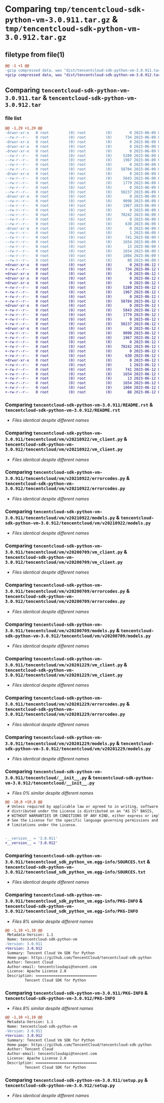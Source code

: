 # Comparing `tmp/tencentcloud-sdk-python-vm-3.0.911.tar.gz` & `tmp/tencentcloud-sdk-python-vm-3.0.912.tar.gz`

## filetype from file(1)

```diff
@@ -1 +1 @@
-gzip compressed data, was "dist/tencentcloud-sdk-python-vm-3.0.911.tar", last modified: Fri Jun  9 02:31:09 2023, max compression
+gzip compressed data, was "dist/tencentcloud-sdk-python-vm-3.0.912.tar", last modified: Mon Jun 12 03:15:53 2023, max compression
```

## Comparing `tencentcloud-sdk-python-vm-3.0.911.tar` & `tencentcloud-sdk-python-vm-3.0.912.tar`

### file list

```diff
@@ -1,29 +1,29 @@
-drwxr-xr-x   0 root         (0) root         (0)        0 2023-06-09 02:31:09.000000 tencentcloud-sdk-python-vm-3.0.911/
--rw-r--r--   0 root         (0) root         (0)      734 2023-06-09 02:31:09.000000 tencentcloud-sdk-python-vm-3.0.911/README.rst
-drwxr-xr-x   0 root         (0) root         (0)        0 2023-06-09 02:31:09.000000 tencentcloud-sdk-python-vm-3.0.911/tencentcloud/
-drwxr-xr-x   0 root         (0) root         (0)        0 2023-06-09 02:31:09.000000 tencentcloud-sdk-python-vm-3.0.911/tencentcloud/vm/
-drwxr-xr-x   0 root         (0) root         (0)        0 2023-06-09 02:31:09.000000 tencentcloud-sdk-python-vm-3.0.911/tencentcloud/vm/v20210922/
--rw-r--r--   0 root         (0) root         (0)     5289 2023-06-09 02:31:09.000000 tencentcloud-sdk-python-vm-3.0.911/tencentcloud/vm/v20210922/vm_client.py
--rw-r--r--   0 root         (0) root         (0)     1967 2023-06-09 02:31:09.000000 tencentcloud-sdk-python-vm-3.0.911/tencentcloud/vm/v20210922/errorcodes.py
--rw-r--r--   0 root         (0) root         (0)        0 2023-06-09 02:31:09.000000 tencentcloud-sdk-python-vm-3.0.911/tencentcloud/vm/v20210922/__init__.py
--rw-r--r--   0 root         (0) root         (0)    58784 2023-06-09 02:31:09.000000 tencentcloud-sdk-python-vm-3.0.911/tencentcloud/vm/v20210922/models.py
-drwxr-xr-x   0 root         (0) root         (0)        0 2023-06-09 02:31:09.000000 tencentcloud-sdk-python-vm-3.0.911/tencentcloud/vm/v20200709/
--rw-r--r--   0 root         (0) root         (0)     5843 2023-06-09 02:31:09.000000 tencentcloud-sdk-python-vm-3.0.911/tencentcloud/vm/v20200709/vm_client.py
--rw-r--r--   0 root         (0) root         (0)     1779 2023-06-09 02:31:09.000000 tencentcloud-sdk-python-vm-3.0.911/tencentcloud/vm/v20200709/errorcodes.py
--rw-r--r--   0 root         (0) root         (0)        0 2023-06-09 02:31:09.000000 tencentcloud-sdk-python-vm-3.0.911/tencentcloud/vm/v20200709/__init__.py
--rw-r--r--   0 root         (0) root         (0)    50237 2023-06-09 02:31:09.000000 tencentcloud-sdk-python-vm-3.0.911/tencentcloud/vm/v20200709/models.py
-drwxr-xr-x   0 root         (0) root         (0)        0 2023-06-09 02:31:09.000000 tencentcloud-sdk-python-vm-3.0.911/tencentcloud/vm/v20201229/
--rw-r--r--   0 root         (0) root         (0)     9098 2023-06-09 02:31:09.000000 tencentcloud-sdk-python-vm-3.0.911/tencentcloud/vm/v20201229/vm_client.py
--rw-r--r--   0 root         (0) root         (0)     1967 2023-06-09 02:31:09.000000 tencentcloud-sdk-python-vm-3.0.911/tencentcloud/vm/v20201229/errorcodes.py
--rw-r--r--   0 root         (0) root         (0)        0 2023-06-09 02:31:09.000000 tencentcloud-sdk-python-vm-3.0.911/tencentcloud/vm/v20201229/__init__.py
--rw-r--r--   0 root         (0) root         (0)    70242 2023-06-09 02:31:09.000000 tencentcloud-sdk-python-vm-3.0.911/tencentcloud/vm/v20201229/models.py
--rw-r--r--   0 root         (0) root         (0)        0 2023-06-09 02:31:09.000000 tencentcloud-sdk-python-vm-3.0.911/tencentcloud/vm/__init__.py
--rw-r--r--   0 root         (0) root         (0)      630 2023-06-09 02:31:09.000000 tencentcloud-sdk-python-vm-3.0.911/tencentcloud/__init__.py
-drwxr-xr-x   0 root         (0) root         (0)        0 2023-06-09 02:31:09.000000 tencentcloud-sdk-python-vm-3.0.911/tencentcloud_sdk_python_vm.egg-info/
--rw-r--r--   0 root         (0) root         (0)        1 2023-06-09 02:31:09.000000 tencentcloud-sdk-python-vm-3.0.911/tencentcloud_sdk_python_vm.egg-info/dependency_links.txt
--rw-r--r--   0 root         (0) root         (0)      741 2023-06-09 02:31:09.000000 tencentcloud-sdk-python-vm-3.0.911/tencentcloud_sdk_python_vm.egg-info/SOURCES.txt
--rw-r--r--   0 root         (0) root         (0)     1654 2023-06-09 02:31:09.000000 tencentcloud-sdk-python-vm-3.0.911/tencentcloud_sdk_python_vm.egg-info/PKG-INFO
--rw-r--r--   0 root         (0) root         (0)       13 2023-06-09 02:31:09.000000 tencentcloud-sdk-python-vm-3.0.911/tencentcloud_sdk_python_vm.egg-info/top_level.txt
--rw-r--r--   0 root         (0) root         (0)     1654 2023-06-09 02:31:09.000000 tencentcloud-sdk-python-vm-3.0.911/PKG-INFO
--rw-r--r--   0 root         (0) root         (0)     1004 2023-06-09 02:31:09.000000 tencentcloud-sdk-python-vm-3.0.911/setup.py
--rw-r--r--   0 root         (0) root         (0)       88 2023-06-09 02:31:09.000000 tencentcloud-sdk-python-vm-3.0.911/setup.cfg
+drwxr-xr-x   0 root         (0) root         (0)        0 2023-06-12 03:15:53.000000 tencentcloud-sdk-python-vm-3.0.912/
+-rw-r--r--   0 root         (0) root         (0)      734 2023-06-12 03:15:53.000000 tencentcloud-sdk-python-vm-3.0.912/README.rst
+drwxr-xr-x   0 root         (0) root         (0)        0 2023-06-12 03:15:53.000000 tencentcloud-sdk-python-vm-3.0.912/tencentcloud/
+drwxr-xr-x   0 root         (0) root         (0)        0 2023-06-12 03:15:53.000000 tencentcloud-sdk-python-vm-3.0.912/tencentcloud/vm/
+drwxr-xr-x   0 root         (0) root         (0)        0 2023-06-12 03:15:53.000000 tencentcloud-sdk-python-vm-3.0.912/tencentcloud/vm/v20210922/
+-rw-r--r--   0 root         (0) root         (0)     5289 2023-06-12 03:15:53.000000 tencentcloud-sdk-python-vm-3.0.912/tencentcloud/vm/v20210922/vm_client.py
+-rw-r--r--   0 root         (0) root         (0)     1967 2023-06-12 03:15:53.000000 tencentcloud-sdk-python-vm-3.0.912/tencentcloud/vm/v20210922/errorcodes.py
+-rw-r--r--   0 root         (0) root         (0)        0 2023-06-12 03:15:53.000000 tencentcloud-sdk-python-vm-3.0.912/tencentcloud/vm/v20210922/__init__.py
+-rw-r--r--   0 root         (0) root         (0)    58784 2023-06-12 03:15:53.000000 tencentcloud-sdk-python-vm-3.0.912/tencentcloud/vm/v20210922/models.py
+drwxr-xr-x   0 root         (0) root         (0)        0 2023-06-12 03:15:53.000000 tencentcloud-sdk-python-vm-3.0.912/tencentcloud/vm/v20200709/
+-rw-r--r--   0 root         (0) root         (0)     5843 2023-06-12 03:15:53.000000 tencentcloud-sdk-python-vm-3.0.912/tencentcloud/vm/v20200709/vm_client.py
+-rw-r--r--   0 root         (0) root         (0)     1779 2023-06-12 03:15:53.000000 tencentcloud-sdk-python-vm-3.0.912/tencentcloud/vm/v20200709/errorcodes.py
+-rw-r--r--   0 root         (0) root         (0)        0 2023-06-12 03:15:53.000000 tencentcloud-sdk-python-vm-3.0.912/tencentcloud/vm/v20200709/__init__.py
+-rw-r--r--   0 root         (0) root         (0)    50237 2023-06-12 03:15:53.000000 tencentcloud-sdk-python-vm-3.0.912/tencentcloud/vm/v20200709/models.py
+drwxr-xr-x   0 root         (0) root         (0)        0 2023-06-12 03:15:53.000000 tencentcloud-sdk-python-vm-3.0.912/tencentcloud/vm/v20201229/
+-rw-r--r--   0 root         (0) root         (0)     9098 2023-06-12 03:15:53.000000 tencentcloud-sdk-python-vm-3.0.912/tencentcloud/vm/v20201229/vm_client.py
+-rw-r--r--   0 root         (0) root         (0)     1967 2023-06-12 03:15:53.000000 tencentcloud-sdk-python-vm-3.0.912/tencentcloud/vm/v20201229/errorcodes.py
+-rw-r--r--   0 root         (0) root         (0)        0 2023-06-12 03:15:53.000000 tencentcloud-sdk-python-vm-3.0.912/tencentcloud/vm/v20201229/__init__.py
+-rw-r--r--   0 root         (0) root         (0)    70242 2023-06-12 03:15:53.000000 tencentcloud-sdk-python-vm-3.0.912/tencentcloud/vm/v20201229/models.py
+-rw-r--r--   0 root         (0) root         (0)        0 2023-06-12 03:15:53.000000 tencentcloud-sdk-python-vm-3.0.912/tencentcloud/vm/__init__.py
+-rw-r--r--   0 root         (0) root         (0)      630 2023-06-12 03:15:53.000000 tencentcloud-sdk-python-vm-3.0.912/tencentcloud/__init__.py
+drwxr-xr-x   0 root         (0) root         (0)        0 2023-06-12 03:15:53.000000 tencentcloud-sdk-python-vm-3.0.912/tencentcloud_sdk_python_vm.egg-info/
+-rw-r--r--   0 root         (0) root         (0)        1 2023-06-12 03:15:53.000000 tencentcloud-sdk-python-vm-3.0.912/tencentcloud_sdk_python_vm.egg-info/dependency_links.txt
+-rw-r--r--   0 root         (0) root         (0)      741 2023-06-12 03:15:53.000000 tencentcloud-sdk-python-vm-3.0.912/tencentcloud_sdk_python_vm.egg-info/SOURCES.txt
+-rw-r--r--   0 root         (0) root         (0)     1654 2023-06-12 03:15:53.000000 tencentcloud-sdk-python-vm-3.0.912/tencentcloud_sdk_python_vm.egg-info/PKG-INFO
+-rw-r--r--   0 root         (0) root         (0)       13 2023-06-12 03:15:53.000000 tencentcloud-sdk-python-vm-3.0.912/tencentcloud_sdk_python_vm.egg-info/top_level.txt
+-rw-r--r--   0 root         (0) root         (0)     1654 2023-06-12 03:15:53.000000 tencentcloud-sdk-python-vm-3.0.912/PKG-INFO
+-rw-r--r--   0 root         (0) root         (0)     1004 2023-06-12 03:15:53.000000 tencentcloud-sdk-python-vm-3.0.912/setup.py
+-rw-r--r--   0 root         (0) root         (0)       88 2023-06-12 03:15:53.000000 tencentcloud-sdk-python-vm-3.0.912/setup.cfg
```

### Comparing `tencentcloud-sdk-python-vm-3.0.911/README.rst` & `tencentcloud-sdk-python-vm-3.0.912/README.rst`

 * *Files identical despite different names*

### Comparing `tencentcloud-sdk-python-vm-3.0.911/tencentcloud/vm/v20210922/vm_client.py` & `tencentcloud-sdk-python-vm-3.0.912/tencentcloud/vm/v20210922/vm_client.py`

 * *Files identical despite different names*

### Comparing `tencentcloud-sdk-python-vm-3.0.911/tencentcloud/vm/v20210922/errorcodes.py` & `tencentcloud-sdk-python-vm-3.0.912/tencentcloud/vm/v20210922/errorcodes.py`

 * *Files identical despite different names*

### Comparing `tencentcloud-sdk-python-vm-3.0.911/tencentcloud/vm/v20210922/models.py` & `tencentcloud-sdk-python-vm-3.0.912/tencentcloud/vm/v20210922/models.py`

 * *Files identical despite different names*

### Comparing `tencentcloud-sdk-python-vm-3.0.911/tencentcloud/vm/v20200709/vm_client.py` & `tencentcloud-sdk-python-vm-3.0.912/tencentcloud/vm/v20200709/vm_client.py`

 * *Files identical despite different names*

### Comparing `tencentcloud-sdk-python-vm-3.0.911/tencentcloud/vm/v20200709/errorcodes.py` & `tencentcloud-sdk-python-vm-3.0.912/tencentcloud/vm/v20200709/errorcodes.py`

 * *Files identical despite different names*

### Comparing `tencentcloud-sdk-python-vm-3.0.911/tencentcloud/vm/v20200709/models.py` & `tencentcloud-sdk-python-vm-3.0.912/tencentcloud/vm/v20200709/models.py`

 * *Files identical despite different names*

### Comparing `tencentcloud-sdk-python-vm-3.0.911/tencentcloud/vm/v20201229/vm_client.py` & `tencentcloud-sdk-python-vm-3.0.912/tencentcloud/vm/v20201229/vm_client.py`

 * *Files identical despite different names*

### Comparing `tencentcloud-sdk-python-vm-3.0.911/tencentcloud/vm/v20201229/errorcodes.py` & `tencentcloud-sdk-python-vm-3.0.912/tencentcloud/vm/v20201229/errorcodes.py`

 * *Files identical despite different names*

### Comparing `tencentcloud-sdk-python-vm-3.0.911/tencentcloud/vm/v20201229/models.py` & `tencentcloud-sdk-python-vm-3.0.912/tencentcloud/vm/v20201229/models.py`

 * *Files identical despite different names*

### Comparing `tencentcloud-sdk-python-vm-3.0.911/tencentcloud/__init__.py` & `tencentcloud-sdk-python-vm-3.0.912/tencentcloud/__init__.py`

 * *Files 0% similar despite different names*

```diff
@@ -10,8 +10,8 @@
 # Unless required by applicable law or agreed to in writing, software
 # distributed under the License is distributed on an "AS IS" BASIS,
 # WITHOUT WARRANTIES OR CONDITIONS OF ANY KIND, either express or implied.
 # See the License for the specific language governing permissions and
 # limitations under the License.
 
 
-__version__ = '3.0.911'
+__version__ = '3.0.912'
```

### Comparing `tencentcloud-sdk-python-vm-3.0.911/tencentcloud_sdk_python_vm.egg-info/SOURCES.txt` & `tencentcloud-sdk-python-vm-3.0.912/tencentcloud_sdk_python_vm.egg-info/SOURCES.txt`

 * *Files identical despite different names*

### Comparing `tencentcloud-sdk-python-vm-3.0.911/tencentcloud_sdk_python_vm.egg-info/PKG-INFO` & `tencentcloud-sdk-python-vm-3.0.912/tencentcloud_sdk_python_vm.egg-info/PKG-INFO`

 * *Files 8% similar despite different names*

```diff
@@ -1,10 +1,10 @@
 Metadata-Version: 1.1
 Name: tencentcloud-sdk-python-vm
-Version: 3.0.911
+Version: 3.0.912
 Summary: Tencent Cloud Vm SDK for Python
 Home-page: https://github.com/TencentCloud/tencentcloud-sdk-python
 Author: Tencent Cloud
 Author-email: tencentcloudapi@tencent.com
 License: Apache License 2.0
 Description: ============================
         Tencent Cloud SDK for Python
```

### Comparing `tencentcloud-sdk-python-vm-3.0.911/PKG-INFO` & `tencentcloud-sdk-python-vm-3.0.912/PKG-INFO`

 * *Files 8% similar despite different names*

```diff
@@ -1,10 +1,10 @@
 Metadata-Version: 1.1
 Name: tencentcloud-sdk-python-vm
-Version: 3.0.911
+Version: 3.0.912
 Summary: Tencent Cloud Vm SDK for Python
 Home-page: https://github.com/TencentCloud/tencentcloud-sdk-python
 Author: Tencent Cloud
 Author-email: tencentcloudapi@tencent.com
 License: Apache License 2.0
 Description: ============================
         Tencent Cloud SDK for Python
```

### Comparing `tencentcloud-sdk-python-vm-3.0.911/setup.py` & `tencentcloud-sdk-python-vm-3.0.912/setup.py`

 * *Files identical despite different names*

